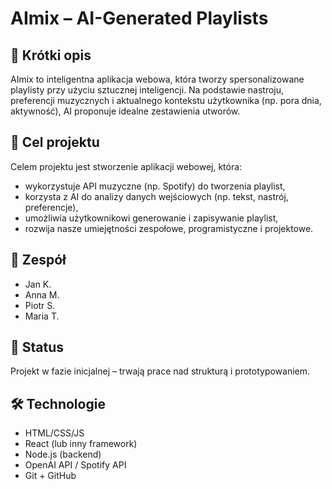 # AImix – AI-Generated Playlists

## 🎵 Krótki opis
AImix to inteligentna aplikacja webowa, która tworzy spersonalizowane playlisty przy użyciu sztucznej inteligencji. Na podstawie nastroju, preferencji muzycznych i aktualnego kontekstu użytkownika (np. pora dnia, aktywność), AI proponuje idealne zestawienia utworów.

## 🎯 Cel projektu
Celem projektu jest stworzenie aplikacji webowej, która:
- wykorzystuje API muzyczne (np. Spotify) do tworzenia playlist,
- korzysta z AI do analizy danych wejściowych (np. tekst, nastrój, preferencje),
- umożliwia użytkownikowi generowanie i zapisywanie playlist,
- rozwija nasze umiejętności zespołowe, programistyczne i projektowe.

## 👥 Zespół
- Jan K.  
- Anna M.  
- Piotr S.  
- Maria T.

## 🚀 Status
Projekt w fazie inicjalnej – trwają prace nad strukturą i prototypowaniem.

## 🛠️ Technologie
- HTML/CSS/JS
- React (lub inny framework)
- Node.js (backend)
- OpenAI API / Spotify API
- Git + GitHub
